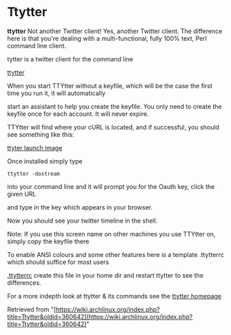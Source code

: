 # Ttytter

**ttytter** Not another Twitter client! Yes, another Twitter client. The difference here is that you're dealing with a multi-functional, fully 100% text, Perl command line client.

tytter is a twitter client for the command line

[ttytter](https://www.archlinux.org/packages/?name=ttytter)

When you start TTYtter without a keyfile, which will be the case the first time you run it, it will automatically

start an assistant to help you create the keyfile. You only need to create the keyfile once for each account. It will never expire.

TTYtter will find where your cURL is located, and if successful, you should see something like this:

[ttyter launch image](http://postimg.org/image/fthxntgv3/)

Once installed simply type

```
ttytter -dostream

```

into your command line and it will prompt you for the Oauth key, click the given URL

and type in the key which appears in your browser.

Now you should see your twitter timeline in the shell.

Note: If you use this screen name on other machines you use TTYtter on, simply copy the keyfile there

To enable ANSI colours and some other features here is a template .ttytterrc which should suffice for most users

[.ttytterrc](http://paste.debian.net/147463/) create this file in your home dir and restart ttytter to see the differences.

For a more indepth look at ttytter & its commands see the [ttytter homepage](http://www.floodgap.com/software/ttytter/#bt)

Retrieved from "[https://wiki.archlinux.org/index.php?title=Ttytter&oldid=360642](https://wiki.archlinux.org/index.php?title=Ttytter&oldid=360642)"